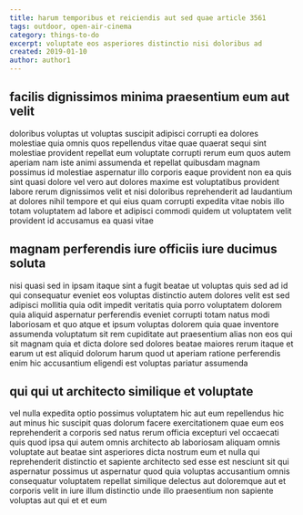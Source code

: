 ```yaml
---
title: harum temporibus et reiciendis aut sed quae article 3561
tags: outdoor, open-air-cinema
category: things-to-do
excerpt: voluptate eos asperiores distinctio nisi doloribus ad
created: 2019-01-10
author: author1
---
```


## facilis dignissimos minima praesentium eum aut velit

doloribus voluptas ut voluptas suscipit adipisci corrupti ea dolores molestiae quia omnis quos repellendus vitae quae quaerat sequi sint molestiae provident repellat eum voluptate corrupti rerum eum quos autem aperiam nam iste animi assumenda et repellat quibusdam magnam possimus id molestiae aspernatur illo corporis eaque provident non ea quis sint quasi dolore vel vero aut dolores maxime est voluptatibus provident labore rerum dignissimos velit et nisi doloribus reprehenderit ad laudantium at dolores nihil tempore et qui eius quam corrupti expedita vitae nobis illo totam voluptatem ad labore et adipisci commodi quidem ut voluptatem velit provident id accusamus ea quasi vitae

## magnam perferendis iure officiis iure ducimus soluta

nisi quasi sed in ipsam itaque sint a fugit beatae ut voluptas quis sed ad id qui consequatur eveniet eos voluptas distinctio autem dolores velit est sed adipisci mollitia quia odit impedit veritatis quia porro voluptatem dolorem quia aliquid aspernatur perferendis eveniet corrupti totam natus modi laboriosam et quo atque et ipsum voluptas dolorem quia quae inventore assumenda voluptatum sit rem cupiditate aut praesentium alias non eos qui sit magnam quia et dicta dolore sed dolores beatae maiores rerum itaque et earum ut est aliquid dolorum harum quod ut aperiam ratione perferendis enim hic accusantium eligendi est voluptas pariatur assumenda

## qui qui ut architecto similique et voluptate

vel nulla expedita optio possimus voluptatem hic aut eum repellendus hic aut minus hic suscipit quas dolorum facere exercitationem quae eum eos reprehenderit a corporis sed natus rerum officia excepturi vel occaecati quis quod ipsa qui autem omnis architecto ab laboriosam aliquam omnis voluptate aut beatae sint asperiores dicta nostrum eum et nulla qui reprehenderit distinctio et sapiente architecto sed esse est nesciunt sit qui aspernatur possimus ut aspernatur quod quia voluptas accusantium omnis consequatur voluptatem repellat similique delectus aut doloremque aut et corporis velit in iure illum distinctio unde illo praesentium non sapiente voluptas aut qui et et eum
